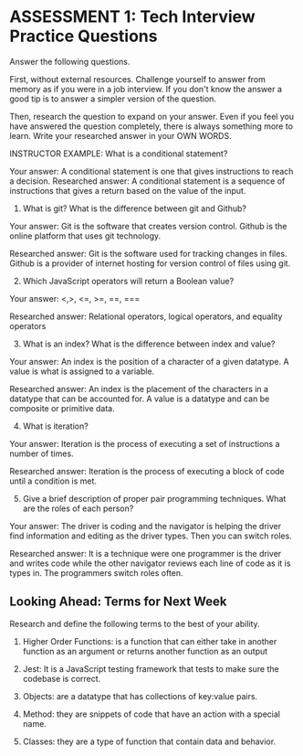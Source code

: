 # ASSESSMENT 1: Tech Interview Practice Questions
Answer the following questions.

First, without external resources. Challenge yourself to answer from memory as if you were in a job interview. If you don't know the answer a good tip is to answer a simpler version of the question.

Then, research the question to expand on your answer. Even if you feel you have answered the question completely, there is always something more to learn. Write your researched answer in your OWN WORDS.

INSTRUCTOR EXAMPLE: What is a conditional statement?

  Your answer:
A conditional statement is one that gives instructions to reach a decision.
  Researched answer: A conditional statement is a sequence of instructions that gives a return based on the value of the input.



1. What is git? What is the difference between git and Github?

  Your answer: Git is the software that creates version control. Github is the online platform that uses git technology.

  Researched answer: Git is the software used for tracking changes in files. Github is a provider of internet hosting for version control of files using git.



2. Which JavaScript operators will return a Boolean value?

  Your answer: <,>, <=, >=, ==, ===

  Researched answer: Relational operators, logical operators, and equality operators



3. What is an index? What is the difference between index and value?

  Your answer: An index is the position of a character of a given datatype. A value is what is assigned to a variable.

  Researched answer: An index is the placement of the characters in a datatype that can be accounted for. A value is a datatype and can be composite or primitive data.



4. What is iteration?

  Your answer: Iteration is the process of executing a set of instructions a number of times.

  Researched answer: Iteration is the process of executing a block of code until a condition is met.


5. Give a brief description of proper pair programming techniques. What are the roles of each person?

  Your answer: The driver is coding and the navigator is helping the driver find information and editing as the driver types. Then you can switch roles.

  Researched answer: It is a technique were one programmer is the driver and writes code while the other navigator reviews each line of code as it is types in. The programmers switch roles often.



## Looking Ahead: Terms for Next Week

Research and define the following terms to the best of your ability.

1. Higher Order Functions: is a function that can either take in another function as an argument or returns another function as an output

2. Jest: It is a JavaScript testing framework that tests to make sure the codebase is correct.

3. Objects: are a datatype that has collections of key:value pairs.

4. Method: they are snippets of code that have an action with a special name.

5. Classes: they are a type of function that contain data and behavior.
